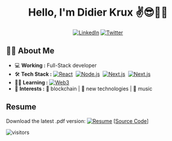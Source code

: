 <h1 align="center"> Hello, I'm Didier Krux ✌️😎👾🎵 </h1>

<div align="center"> 
  <a href="https://www.linkedin.com/in/didierkrux/"><img alt="LinkedIn" src="https://img.shields.io/badge/-Didier_Krux-blue?logo=Linkedin&logoColor=white&link=https://www.linkedin.com/in/didierkrux/"></a>
  <a href="https://twitter.com/intent/follow?screen_name=didierkrux"><img alt="Twitter" src="https://img.shields.io/twitter/url?label=Didier%20Krux&style=social&url=https://twitter.com/didierkrux"></a>
</div>

## 👨‍💻 About Me

-  💻 **Working :** Full-Stack developer
- 🛠 **Tech Stack :** <a href="https://reactjs.org/"><img alt="React" src="https://img.shields.io/badge/-React-61DAFB?logo=react&logoColor=222"></a>&nbsp;
<a href="https://nodejs.org/en/"><img alt="Node.js" src="https://img.shields.io/badge/-Node.js-339933?logo=node.js&logoColor=white"></a>&nbsp;
<a href="https://nextjs.org/docs"><img alt="Next.js" src="https://img.shields.io/badge/-Next.js-000000?logo=nextdotjs&logoColor=white"></a>&nbsp;
<a href="https://chakra-ui.com/docs/getting-started"><img alt="Next.js" src="https://img.shields.io/badge/-Chakra UI-319795?logo=nextdotjs&logoColor=white"></a>&nbsp;
- 👨‍🏫 **Learning :** <a href="https://ethereum.org/en/developers/docs/web2-vs-web3/"><img alt="Web3" src="https://img.shields.io/badge/-Web3-3C3C3D?logo=ethereum"></a>&nbsp;
- 🤩 **Interests :** 🔐 blockchain | 👾 new technologies | 🎵 music

## Resume

Download the latest .pdf version: <a href="https://krux.co/resume"><img alt="Resume" src="https://img.shields.io/badge/%E2%AC%87%EF%B8%8F%20Resume-krux.co/resume-blue"></a> [[Source Code](https://github.com/didierkrux/didierkrux/blob/master/resume.html "Check Source Code of the Resume")]


![visitors](https://visitor-badge.glitch.me/badge?page_id=didierkrux/didierkrux)
